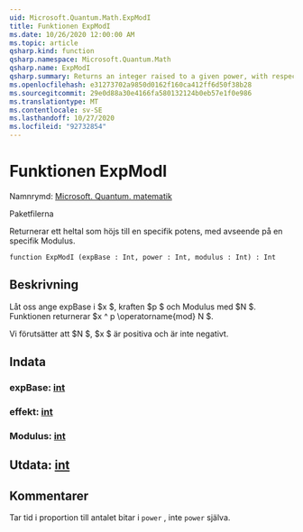 ```yaml
---
uid: Microsoft.Quantum.Math.ExpModI
title: Funktionen ExpModI
ms.date: 10/26/2020 12:00:00 AM
ms.topic: article
qsharp.kind: function
qsharp.namespace: Microsoft.Quantum.Math
qsharp.name: ExpModI
qsharp.summary: Returns an integer raised to a given power, with respect to a given modulus.
ms.openlocfilehash: e31273702a9850d0162f160ca412ff6d50f38b28
ms.sourcegitcommit: 29e0d88a30e4166fa580132124b0eb57e1f0e986
ms.translationtype: MT
ms.contentlocale: sv-SE
ms.lasthandoff: 10/27/2020
ms.locfileid: "92732854"
---
```

# <a name="expmodi-function"></a>Funktionen ExpModI

Namnrymd: [Microsoft. Quantum. matematik](xref:Microsoft.Quantum.Math)

Paketfilerna [](https://nuget.org/packages/)


Returnerar ett heltal som höjs till en specifik potens, med avseende på en specifik Modulus.

```qsharp
function ExpModI (expBase : Int, power : Int, modulus : Int) : Int
```


## <a name="description"></a>Beskrivning

Låt oss ange expBase i $x $, kraften $p $ och Modulus med $N $.
Funktionen returnerar $x ^ p \operatorname{mod} N $.

Vi förutsätter att $N $, $x $ är positiva och är inte negativt.

## <a name="input"></a>Indata

### <a name="expbase--int"></a>expBase: [int](xref:microsoft.quantum.lang-ref.int)




### <a name="power--int"></a>effekt: [int](xref:microsoft.quantum.lang-ref.int)




### <a name="modulus--int"></a>Modulus: [int](xref:microsoft.quantum.lang-ref.int)





## <a name="output--int"></a>Utdata: [int](xref:microsoft.quantum.lang-ref.int)



## <a name="remarks"></a>Kommentarer

Tar tid i proportion till antalet bitar i `power` , inte `power` själva.